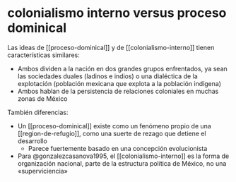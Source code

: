 # colonialismo interno versus proceso dominical
Las ideas de [[proceso-dominical]] y de [[colonialismo-interno]] tienen características similares:

- Ambos dividen a la nación en dos grandes grupos enfrentados, ya sean las sociedades duales (ladinos e indios) o una dialéctica de la explotación (población mexicana que explota a la población indígena)
- Ambos hablan de la persistencia de relaciones coloniales en muchas zonas de México

También diferencias:

- Un [[proceso-dominical]] existe como un fenómeno propio de una [[region-de-refugio]], como una suerte de rezago que detiene el desarrollo
    - Parece fuertemente basado en una concepción evolucionista
- Para @gonzalezcasanova1995, el [[colonialismo-interno]] es la forma de organización nacional, parte de la estructura política de México, no una «superviciencia»
